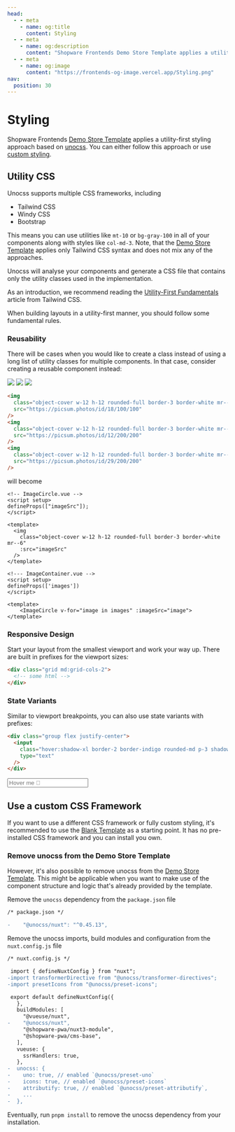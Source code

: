 ```yaml
---
head:
  - - meta
    - name: og:title
      content: Styling
  - - meta
    - name: og:description
      content: "Shopware Frontends Demo Store Template applies a utility-first styling approach based on unocss. You can either follow this approach or use custom styling."
  - - meta
    - name: og:image
      content: "https://frontends-og-image.vercel.app/Styling.png"
nav:
  position: 30
---
```


# Styling

Shopware Frontends [Demo Store Template](/getting-started/templates/demo-store-template.html) applies a utility-first styling approach based on [unocss](https://github.com/unocss/unocss). You can either follow this approach or use [custom styling](#use-a-custom-css-framework).

## Utility CSS

Unocss supports multiple CSS frameworks, including

- Tailwind CSS
- Windy CSS
- Bootstrap

This means you can use utilities like `mt-10` or `bg-gray-100` in all of your components along with styles like `col-md-3`. Note, that the [Demo Store Template](/getting-started/templates/demo-store-template.html) applies only Tailwind CSS syntax and does not mix any of the approaches.

Unocss will analyse your components and generate a CSS file that contains only the utility classes used in the implementation.

As an introduction, we recommend reading the [Utility-First Fundamentals](https://tailwindcss.com/docs/utility-first) article from Tailwind CSS.

When building layouts in a utility-first manner, you should follow some fundamental rules.

### Reusability

There will be cases when you would like to create a class instead of using a long list of utility classes for multiple components. In that case, consider creating a reusable component instead:

<div class="flex justify-center">
    <img class="object-cover w-12 h-12 rounded-full border-3 border-white dark:border-#1a1a1a mr--6" src="https://picsum.photos/id/18/100/100" />
    <img class="object-cover w-12 h-12 rounded-full border-3 border-white dark:border-#1a1a1a mr--6" src="https://picsum.photos/id/12/200/200" />
    <img class="object-cover w-12 h-12 rounded-full border-3 border-white dark:border-#1a1a1a mr--6" src="https://picsum.photos/id/29/200/200" />
</div>

```html
<img
  class="object-cover w-12 h-12 rounded-full border-3 border-white mr--6"
  src="https://picsum.photos/id/18/100/100"
/>
<img
  class="object-cover w-12 h-12 rounded-full border-3 border-white mr--6"
  src="https://picsum.photos/id/12/200/200"
/>
<img
  class="object-cover w-12 h-12 rounded-full border-3 border-white mr--6"
  src="https://picsum.photos/id/29/200/200"
/>
```

will become

```vue
<!-- ImageCircle.vue -->
<script setup>
defineProps(["imageSrc"]);
</script>

<template>
  <img
    class="object-cover w-12 h-12 rounded-full border-3 border-white mr--6"
    :src="imageSrc"
  />
</template>
```

```vue
<!--- ImageContainer.vue -->
<script setup>
defineProps(['images'])
</script>

<template>
    <ImageCircle v-for="image in images" :imageSrc="image">
</template>
```

### Responsive Design

Start your layout from the smallest viewport and work your way up. There are built in prefixes for the viewport sizes:

```html
<div class="grid md:grid-cols-2">
  <!-- some html -->
</div>
```

### State Variants

Similar to viewport breakpoints, you can also use state variants with prefixes:

```html
<div class="group flex justify-center">
  <input
    class="hover:shadow-xl border-2 border-indigo rounded-md p-3 shadow-md"
    type="text"
  />
</div>
```

<div class="flex justify-center">
    <input
        class="hover:shadow-xl focus:border-red border-indigo border-2 rounded-md p-3 shadow-md"
        type="text"
        placeholder="Hover me 🙂" />
</div>

## Use a custom CSS Framework

If you want to use a different CSS framework or fully custom styling, it's recommended to use the [Blank Template](/getting-started/templates/blank-template.html) as a starting point. It has no pre-installed CSS framework and you can install you own.

### Remove unocss from the Demo Store Template

However, it's also possible to remove unocss from the [Demo Store Template](/getting-started/templates/demo-store-template.html). This might be applicable when you want to make use of the component structure and logic that's already provided by the template.

Remove the `unocss` dependency from the `package.json` file

```diff
/* package.json */

-    "@unocss/nuxt": "^0.45.13",
```

Remove the unocss imports, build modules and configuration from the `nuxt.config.js` file

```diff
/* nuxt.config.js */

 import { defineNuxtConfig } from "nuxt";
-import transformerDirective from "@unocss/transformer-directives";
-import presetIcons from "@unocss/preset-icons";

 export default defineNuxtConfig({
   },
   buildModules: [
     "@vueuse/nuxt",
-    "@unocss/nuxt",
     "@shopware-pwa/nuxt3-module",
     "@shopware-pwa/cms-base",
   ],
   vueuse: {
     ssrHandlers: true,
   },
-  unocss: {
-    uno: true, // enabled `@unocss/preset-uno`
-    icons: true, // enabled `@unocss/preset-icons`
-    attributify: true, // enabled `@unocss/preset-attributify`,
-    ...
-  },
```

Eventually, run `pnpm install` to remove the unocss dependency from your installation.
